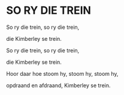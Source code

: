 # SO RY DIE TREIN

So ry die trein, so ry die trein,

die Kimberley se trein.

So ry die trein, so ry die trein,

die Kimberley se trein.

Hoor daar hoe stoom hy, stoom hy, stoom hy,

opdraand en afdraand, Kimberley se trein.

